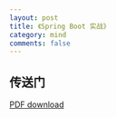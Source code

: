 ```yaml
---
layout: post
title: 《Spring Boot 实战》
category: mind
comments: false
---
```


## 传送门
[PDF download](https://pan.baidu.com/s/1ftDza2G9Dr8upkvCcbLyAw)